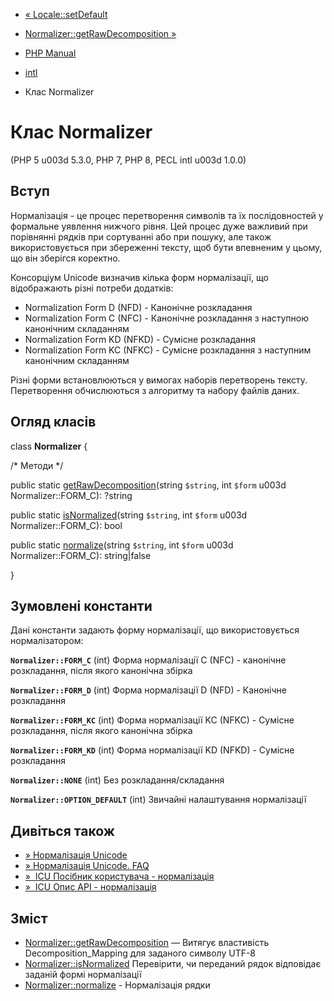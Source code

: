 - [« Locale::setDefault](locale.setdefault.md)
- [Normalizer::getRawDecomposition »](normalizer.getrawdecomposition.md)

- [PHP Manual](index.md)
- [intl](book.intl.md)
- Клас Normalizer

# Клас Normalizer

(PHP 5 u003d 5.3.0, PHP 7, PHP 8, PECL intl u003d 1.0.0)

## Вступ

Нормалізація - це процес перетворення символів та їх
послідовностей у формальне уявлення нижчого рівня.
Цей процес дуже важливий при порівнянні рядків при сортуванні або при
пошуку, але також використовується при збереженні тексту, щоб бути
впевненим у цьому, що він зберігся коректно.

Консорціум Unicode визначив кілька форм нормалізації, що відображають
різні потреби додатків:

- Normalization Form D (NFD) - Канонічне розкладання
- Normalization Form C (NFC) - Канонічне розкладання з наступною
канонічним складанням
- Normalization Form KD (NFKD) - Сумісне розкладання
- Normalization Form KC (NFKC) - Сумісне розкладання з наступним
канонічним складанням

Різні форми встановлюються у вимогах наборів перетворень тексту.
Перетворення обчислюються з алгоритму та набору файлів даних.

## Огляд класів

class **Normalizer** {

/\* Методи \*/

public static
[getRawDecomposition](normalizer.getrawdecomposition.md)(string
`$string`, int `$form` u003d Normalizer::FORM_C): ?string

public static [isNormalized](normalizer.isnormalized.md)(string
`$string`, int `$form` u003d Normalizer::FORM_C): bool

public static [normalize](normalizer.normalize.md)(string `$string`,
int `$form` u003d Normalizer::FORM_C): string\|false

}

## Зумовлені константи

Дані константи задають форму нормалізації, що використовується нормалізатором:

**`Normalizer::FORM_C`** (int)
Форма нормалізації C (NFC) - канонічне розкладання, після якого
канонічна збірка

**`Normalizer::FORM_D`** (int)
Форма нормалізації D (NFD) - Канонічне розкладання

**`Normalizer::FORM_KC`** (int)
Форма нормалізації KC (NFKC) - Сумісне розкладання, після якого
канонічна збірка

**`Normalizer::FORM_KD`** (int)
Форма нормалізації KD (NFKD) - Сумісне розкладання

**`Normalizer::NONE`** (int)
Без розкладання/складання

**`Normalizer::OPTION_DEFAULT`** (int)
Звичайні налаштування нормалізації

## Дивіться також

- [» Нормалізація Unicode](http://unicode.org/reports/tr15/)
- [» Нормалізація Unicode. FAQ](http://unicode.org/faq/normalization.md)
- [»  ICU Посібник користувача - нормалізація](https://unicode-org.github.io/icu/userguide/transforms/normalization/)
- [»  ICU Опис API - нормалізація](http://www.icu-project.org/apiref/icu4c/unorm_8h.md)

## Зміст

- [Normalizer::getRawDecomposition](normalizer.getrawdecomposition.md)
— Витягує властивість Decomposition_Mapping для заданого символу
UTF-8
- [Normalizer::isNormalized](normalizer.isnormalized.md)
Перевірити, чи переданий рядок відповідає заданій формі
нормалізації
- [Normalizer::normalize](normalizer.normalize.md) - Нормалізація
рядки
